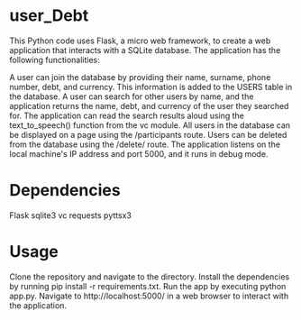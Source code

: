 # user_Debt

This Python code uses Flask, a micro web framework, to create a web application that interacts with a SQLite database. The application has the following functionalities:

A user can join the database by providing their name, surname, phone number, debt, and currency. This information is added to the USERS table in the database.
A user can search for other users by name, and the application returns the name, debt, and currency of the user they searched for.
The application can read the search results aloud using the text_to_speech() function from the vc module.
All users in the database can be displayed on a page using the /participants route.
Users can be deleted from the database using the /delete/<name> route.
The application listens on the local machine's IP address and port 5000, and it runs in debug mode.

# Dependencies
Flask
sqlite3
vc
requests
pyttsx3

# Usage
Clone the repository and navigate to the directory.
Install the dependencies by running pip install -r requirements.txt.
Run the app by executing python app.py.
Navigate to http://localhost:5000/ in a web browser to interact with the application.
